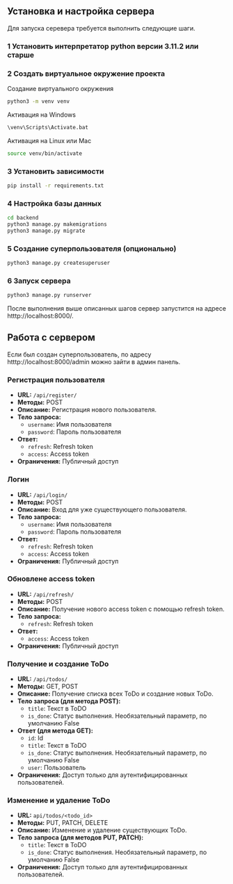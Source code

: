 ## Установка и настройка сервера

Для запуска серевера требуется выполнить следующие шаги.

### 1 Установить интерпретатор python версии 3.11.2 или старше

### 2 Создать виртуальное окружение проекта

Создание виртуального окружения
```bash
python3 -m venv venv
``` 
Активация на Windows
```bash
\venv\Scripts\Activate.bat
``` 
Активация на Linux или Mac
```bash
source venv/bin/activate
```

### 3 Установить зависимости

```bash
pip install -r requirements.txt
``` 

### 4 Настройка базы данных

```bash
cd backend
python3 manage.py makemigrations
python3 manage.py migrate
```

### 5 Создание суперпользователя (опционально)

```bash
python3 manage.py createsuperuser
``` 

### 6 Запуск сервера

```bash
python3 manage.py runserver
``` 

После выполнения выше описанных шагов сервер запустится на адресе htttp://localhost:8000/. 




## Работа с сервером
Если был создан суперпользователь, по адресу htttp://localhost:8000/admin можно зайти в админ панель.

### Регистрация пользователя

- **URL:** `/api/register/`
- **Методы:** POST
- **Описание:** Регистрация нового пользователя.
- **Тело запроса:** 
   - `username`: Имя пользователя
   - `password`: Пароль пользователя
- **Ответ:**
   - `refresh`: Refresh token
   - `access`: Access token
- **Ограничения:** Публичный доступ

### Логин

- **URL:** `/api/login/`
- **Методы:** POST
- **Описание:** Вход для уже существующего пользователя.
- **Тело запроса:** 
   - `username`: Имя пользователя
   - `password`: Пароль пользователя
- **Ответ:**
   - `refresh`: Refresh token
   - `access`: Access token
- **Ограничения:** Публичный доступ

### Обновлене access token

- **URL:** `/api/refresh/`
- **Методы:** POST
- **Описание:** Получение нового access token с помощью refresh token.
- **Тело запроса:** 
   - `refresh`: Refresh token
- **Ответ:**
   - `access`: Access token
- **Ограничения:** Публичный доступ

### Получение и создание ToDo

- **URL:** `/api/todos/`
- **Методы:** GET, POST
- **Описание:** Получение списка всех ToDo и создание новых ToDo.
- **Тело запроса (для метода POST):** 
   - `title`: Текст в ToDO
   - `is_done`: Статус выполнения. Необязательный параметр, по умолчанию False
- **Ответ (для метода GET):** 
   - `id`: Id
   - `title`: Текст в ToDO
   - `is_done`: Статус выполнения. Необязательный параметр, по умолчанию False
   - `user`: Пользователь
- **Ограничения:** Доступ только для аутентифицированных пользователей.

### Изменение и удаление ToDo

- **URL:** `api/todos/<todo_id>`
- **Методы:** PUT, PATCH, DELETE
- **Описание:** Изменение и удаление существующих ToDo.
- **Тело запроса (для методов PUT, PATCH):** 
   - `title`: Текст в ToDO
   - `is_done`: Статус выполнения. Необязательный параметр, по умолчанию False
- **Ограничения:** Доступ только для аутентифицированных пользователей.

